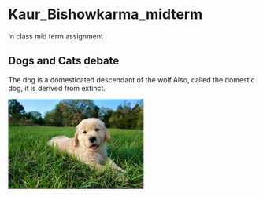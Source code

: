 # Kaur_Bishowkarma_midterm
In class mid term assignment
## Dogs and Cats debate

The dog is a domesticated descendant of the wolf.Also, called the domestic dog, it is derived from extinct.

<img src="images/dogs.jpeg">








